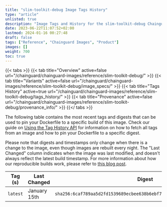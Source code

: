 ```yaml
---
title: "slim-toolkit-debug Image Tags History"
type: "article"
unlisted: true
description: "Image Tags and History for the slim-toolkit-debug Chainguard Image"
date: 2023-06-22T11:07:52+02:00
lastmod: 2024-01-16 00:27:48
draft: false
tags: ["Reference", "Chainguard Images", "Product"]
images: []
weight: 700
toc: true
---
```


{{< tabs >}}
{{< tab title="Overview" active=false url="/chainguard/chainguard-images/reference/slim-toolkit-debug/" >}}
{{< tab title="Variants" active=false url="/chainguard/chainguard-images/reference/slim-toolkit-debug/image_specs/" >}}
{{< tab title="Tags History" active=true url="/chainguard/chainguard-images/reference/slim-toolkit-debug/tags_history/" >}}
{{< tab title="Provenance" active=false url="/chainguard/chainguard-images/reference/slim-toolkit-debug/provenance_info/" >}}
{{</ tabs >}}

The following table contains the most recent tags and digests that can be used to pin your Dockerfile to a specific build of this image. Check our guide on [Using the Tag History API](/chainguard/chainguard-images/using-the-tag-history-api/) for information on how to fetch all tags from an image and how to pin your Dockerfile to a specific digest.

Please note that digests and timestamps only change when there is a change to the image, even though images are rebuilt every night. The "Last Changed" column indicates when the image was last modified, and doesn't always reflect the latest build timestamp. For more information about how our reproducible builds work, please refer to [this blog post](https://www.chainguard.dev/unchained/reproducing-chainguards-reproducible-image-builds).

| Tag (s)   | Last Changed | Digest                                                                    |
|-----------|--------------|---------------------------------------------------------------------------|
|  `latest` | January 15th | `sha256:6caf789aa5d2fd1539689ecbee638b6ebf7cdddb4c737a6e09b898943463bbec` |

